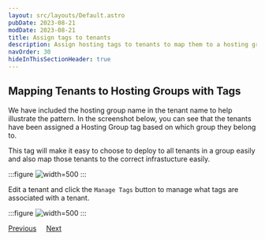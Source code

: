 ```yaml
---
layout: src/layouts/Default.astro
pubDate: 2023-08-21
modDate: 2023-08-21
title: Assign tags to tenants
description: Assign hosting tags to tenants to map them to a hosting group.
navOrder: 30
hideInThisSectionHeader: true
---
```


## Mapping Tenants to Hosting Groups with Tags

We have included the hosting group name in the tenant name to help illustrate the pattern. In the screenshot below, you can see that the tenants have been assigned a Hosting Group tag based on which group they belong to.

This tag will make it easy to choose to deploy to all tenants in a group easily and also map those tenants to the correct infrastucture easily.

:::figure
![](/docs/tenants/guides/tenants-sharing-machine-targets/images/tenant-list.png "width=500")
:::

Edit a tenant and click the `Manage Tags` button to manage what tags are associated with a tenant.

:::figure
![](/docs/tenants/guides/tenants-sharing-machine-targets/images/tenant-details.png "width=500")
:::

<span><a class="button btn-secondary" href="/docs/tenants/guides/tenants-sharing-machine-targets/creating-the-tenant-tag-set">Previous</a></span>&nbsp;&nbsp;&nbsp;&nbsp;&nbsp;<span><a class="button btn-success" href="/docs/tenants/guides/tenants-sharing-machine-targets/assign-tags-to-targets">Next</a></span>